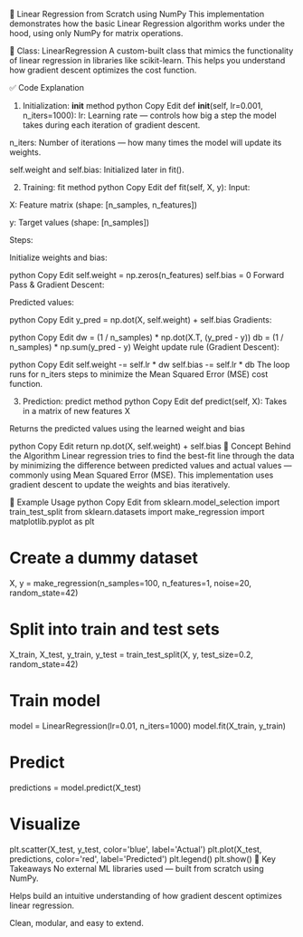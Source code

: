 📘 Linear Regression from Scratch using NumPy
This implementation demonstrates how the basic Linear Regression algorithm works under the hood, using only NumPy for matrix operations.

🔧 Class: LinearRegression
A custom-built class that mimics the functionality of linear regression in libraries like scikit-learn. This helps you understand how gradient descent optimizes the cost function.

✅ Code Explanation
1. Initialization: __init__ method
python
Copy
Edit
def __init__(self, lr=0.001, n_iters=1000):
lr: Learning rate — controls how big a step the model takes during each iteration of gradient descent.

n_iters: Number of iterations — how many times the model will update its weights.

self.weight and self.bias: Initialized later in fit().

2. Training: fit method
python
Copy
Edit
def fit(self, X, y):
Input:

X: Feature matrix (shape: [n_samples, n_features])

y: Target values (shape: [n_samples])

Steps:

Initialize weights and bias:

python
Copy
Edit
self.weight = np.zeros(n_features)
self.bias = 0
Forward Pass & Gradient Descent:

Predicted values:

python
Copy
Edit
y_pred = np.dot(X, self.weight) + self.bias
Gradients:

python
Copy
Edit
dw = (1 / n_samples) * np.dot(X.T, (y_pred - y))
db = (1 / n_samples) * np.sum(y_pred - y)
Weight update rule (Gradient Descent):

python
Copy
Edit
self.weight -= self.lr * dw
self.bias -= self.lr * db
The loop runs for n_iters steps to minimize the Mean Squared Error (MSE) cost function.

3. Prediction: predict method
python
Copy
Edit
def predict(self, X):
Takes in a matrix of new features X

Returns the predicted values using the learned weight and bias

python
Copy
Edit
return np.dot(X, self.weight) + self.bias
🧠 Concept Behind the Algorithm
Linear regression tries to find the best-fit line through the data by minimizing the difference between predicted values and actual values — commonly using Mean Squared Error (MSE). This implementation uses gradient descent to update the weights and bias iteratively.

🧪 Example Usage
python
Copy
Edit
from sklearn.model_selection import train_test_split
from sklearn.datasets import make_regression
import matplotlib.pyplot as plt

# Create a dummy dataset
X, y = make_regression(n_samples=100, n_features=1, noise=20, random_state=42)

# Split into train and test sets
X_train, X_test, y_train, y_test = train_test_split(X, y, test_size=0.2, random_state=42)

# Train model
model = LinearRegression(lr=0.01, n_iters=1000)
model.fit(X_train, y_train)

# Predict
predictions = model.predict(X_test)

# Visualize
plt.scatter(X_test, y_test, color='blue', label='Actual')
plt.plot(X_test, predictions, color='red', label='Predicted')
plt.legend()
plt.show()
🧾 Key Takeaways
No external ML libraries used — built from scratch using NumPy.

Helps build an intuitive understanding of how gradient descent optimizes linear regression.

Clean, modular, and easy to extend.
